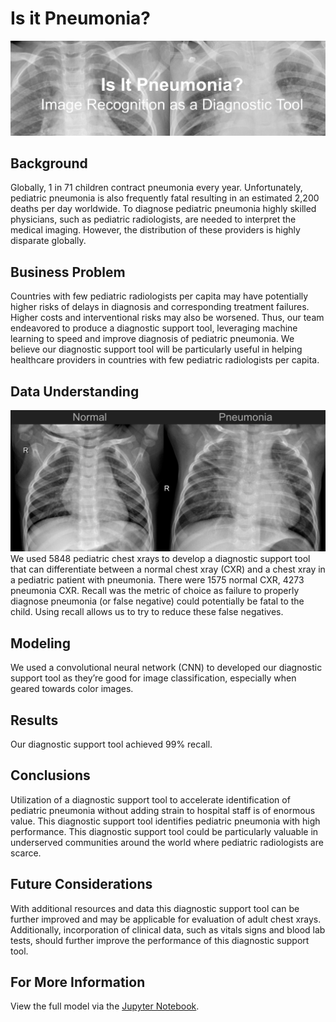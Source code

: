 # Is it Pneumonia?

![image](https://github.com/RH3421/Project-4/blob/main/Images/Header.png)

## Background
Globally, 1 in 71 children contract pneumonia every year. Unfortunately, pediatric pneumonia is also frequently fatal resulting in an estimated 2,200 deaths per day worldwide. To diagnose pediatric pneumonia highly skilled physicians, such as pediatric radiologists, are needed to interpret the medical imaging. However, the distribution of these providers is highly disparate globally. 

## Business Problem
Countries with few pediatric radiologists per capita may have potentially higher risks of delays in diagnosis and corresponding treatment failures. Higher costs and interventional risks may also be worsened. Thus, our team endeavored to produce a diagnostic support tool, leveraging machine learning to speed and improve diagnosis of pediatric pneumonia. We believe our diagnostic support tool will be particularly useful in helping healthcare providers in countries with few pediatric radiologists per capita.

## Data Understanding
![image](https://github.com/RH3421/Project-4/blob/main/Images/Normal%20v%20PNA%20CXR.png)
We used 5848 pediatric chest xrays to develop a diagnostic support tool that can differentiate between a normal chest xray (CXR) and a chest xray in a pediatric patient with pneumonia. There were 1575 normal CXR, 4273 pneumonia CXR. Recall was the metric of choice as failure to properly diagnose pneumonia (or false negative) could potentially be fatal to the child. Using recall allows us to try to reduce these false negatives.

## Modeling
We used a convolutional neural network (CNN) to developed our diagnostic support tool as they’re good for image classification, especially when geared towards color images.

## Results
Our diagnostic support tool achieved 99% recall.

## Conclusions
Utilization of a diagnostic support tool to accelerate identification of pediatric pneumonia without adding strain to hospital staff is of enormous value. This diagnostic support tool identifies pediatric pneumonia with high performance. This diagnostic support tool could be particularly valuable in underserved communities around the world where pediatric radiologists are scarce.

## Future Considerations
With additional resources and data this diagnostic support tool can be further improved and may be applicable for evaluation of adult chest xrays. Additionally, incorporation of clinical data, such as vitals signs and blood lab tests, should further improve the performance of this diagnostic support tool.

## For More Information
View the full model via the [Jupyter Notebook](https://github.com/RH3421/Project-4/blob/main/Main_Notebook.ipynb).


